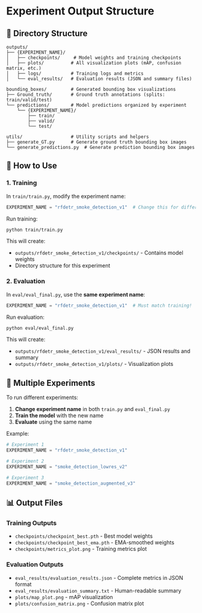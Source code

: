 # Experiment Output Structure

## 📁 Directory Structure

```
outputs/
├── {EXPERIMENT_NAME}/
│   ├── checkpoints/     # Model weights and training checkpoints
│   ├── plots/          # All visualization plots (mAP, confusion matrix, etc.)
│   ├── logs/           # Training logs and metrics
│   └── eval_results/   # Evaluation results (JSON and summary files)

bounding_boxes/         # Generated bounding box visualizations
├── Ground_truth/       # Ground truth annotations (splits: train/valid/test)
└── predictions/        # Model predictions organized by experiment
    └── {EXPERIMENT_NAME}/
        ├── train/
        ├── valid/
        └── test/

utils/                  # Utility scripts and helpers 
├── generate_GT.py      # Generate ground truth bounding box images
└── generate_predictions.py  # Generate prediction bounding box images
```

## 🎯 How to Use

### 1. Training

In `train/train.py`, modify the experiment name:

```python
EXPERIMENT_NAME = "rfdetr_smoke_detection_v1"  # Change this for different experiments
```

Run training:
```bash
python train/train.py
```

This will create:
- `outputs/rfdetr_smoke_detection_v1/checkpoints/` - Contains model weights
- Directory structure for this experiment

### 2. Evaluation

In `eval/eval_final.py`, use the **same experiment name**:

```python
EXPERIMENT_NAME = "rfdetr_smoke_detection_v1"  # Must match training!
```

Run evaluation:
```bash
python eval/eval_final.py
```

This will create:
- `outputs/rfdetr_smoke_detection_v1/eval_results/` - JSON results and summary
- `outputs/rfdetr_smoke_detection_v1/plots/` - Visualization plots

## 🔄 Multiple Experiments

To run different experiments:

1. **Change experiment name** in both `train.py` and `eval_final.py`
2. **Train the model** with the new name
3. **Evaluate** using the same name

Example:
```python
# Experiment 1
EXPERIMENT_NAME = "rfdetr_smoke_detection_v1"

# Experiment 2 
EXPERIMENT_NAME = "smoke_detection_lowres_v2"

# Experiment 3
EXPERIMENT_NAME = "smoke_detection_augmented_v3"
```

## 📊 Output Files

### Training Outputs
- `checkpoints/checkpoint_best.pth` - Best model weights
- `checkpoints/checkpoint_best_ema.pth` - EMA-smoothed weights 
- `checkpoints/metrics_plot.png` - Training metrics plot

### Evaluation Outputs  
- `eval_results/evaluation_results.json` - Complete metrics in JSON format
- `eval_results/evaluation_summary.txt` - Human-readable summary
- `plots/map_plot.png` - mAP visualization
- `plots/confusion_matrix.png` - Confusion matrix plot

